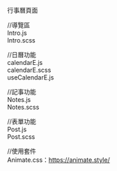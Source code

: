行事曆頁面 <br>

//導覽區  <br>
Intro.js <br>
Intro.scss <br>

//日曆功能 <br>
calendarE.js <br>
calendarE.scss <br>
useCalendarE.js <br>

//記事功能 <br>
Notes.js <br>
Notes.scss <br>

//表單功能 <br>
Post.js <br>
Post.scss <br>

//使用套件 <br>
Animate.css：https://animate.style/
